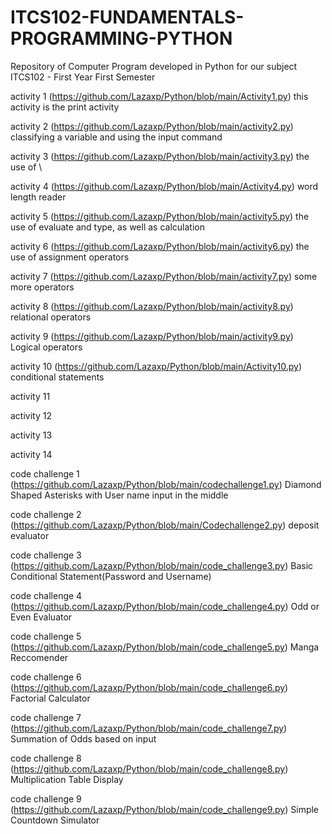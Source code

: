 # ITCS102-FUNDAMENTALS-PROGRAMMING-PYTHON
Repository of Computer Program developed in Python for our subject ITCS102 - First Year First Semester

activity 1 (https://github.com/Lazaxp/Python/blob/main/Activity1.py)
this activity is the print activity

activity 2 (https://github.com/Lazaxp/Python/blob/main/activity2.py)
classifying a variable and using the input command

activity 3 (https://github.com/Lazaxp/Python/blob/main/activity3.py)
the use of \\

activity 4 (https://github.com/Lazaxp/Python/blob/main/Activity4.py)
word length reader

activity 5 (https://github.com/Lazaxp/Python/blob/main/activity5.py)
the use of evaluate and type, as well as calculation

activity 6 (https://github.com/Lazaxp/Python/blob/main/activity6.py)
the use of assignment operators

activity 7 (https://github.com/Lazaxp/Python/blob/main/activity7.py)
some more operators

activity 8 (https://github.com/Lazaxp/Python/blob/main/activity8.py)
relational operators

activity 9 (https://github.com/Lazaxp/Python/blob/main/activity9.py)
Logical operators

activity 10 (https://github.com/Lazaxp/Python/blob/main/Activity10.py)
conditional statements

activity 11


activity 12


activity 13


activity 14


code challenge 1 (https://github.com/Lazaxp/Python/blob/main/codechallenge1.py)
Diamond Shaped Asterisks with User name input in the middle

code challenge 2 (https://github.com/Lazaxp/Python/blob/main/Codechallenge2.py)
deposit evaluator

code challenge 3 (https://github.com/Lazaxp/Python/blob/main/code_challenge3.py)
Basic Conditional Statement(Password and Username)

code challenge 4 (https://github.com/Lazaxp/Python/blob/main/code_challenge4.py)
Odd or Even Evaluator

code challenge 5 (https://github.com/Lazaxp/Python/blob/main/code_challenge5.py)
Manga Reccomender

code challenge 6 (https://github.com/Lazaxp/Python/blob/main/code_challenge6.py)
Factorial Calculator

code challenge 7 (https://github.com/Lazaxp/Python/blob/main/code_challenge7.py)
Summation of Odds based on input

code challenge 8 (https://github.com/Lazaxp/Python/blob/main/code_challenge8.py)
Multiplication Table Display

code challenge 9 (https://github.com/Lazaxp/Python/blob/main/code_challenge9.py)
Simple Countdown Simulator

